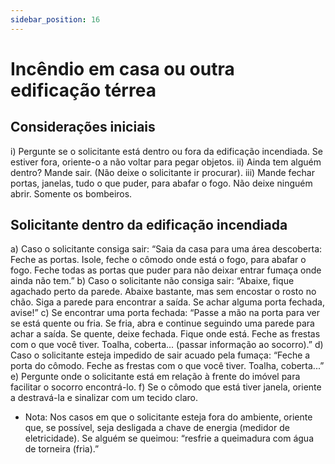 ```yaml
---
sidebar_position: 16
---
```


# Incêndio em casa ou outra edificação térrea

## Considerações iniciais

i) Pergunte se o solicitante está dentro ou fora da edificação incendiada. Se estiver fora, oriente-o a não voltar para pegar objetos.
ii) Ainda tem alguém dentro? Mande sair. (Não deixe o solicitante ir procurar).
iii) Mande fechar portas, janelas, tudo o que puder, para abafar o fogo. Não deixe ninguém abrir. Somente os bombeiros.

## Solicitante dentro da edificação incendiada

a) Caso o solicitante consiga sair: “Saia da casa para uma área descoberta: Feche as portas. Isole, feche o cômodo onde está o fogo, para abafar o fogo. Feche todas as portas que puder para não deixar entrar fumaça onde ainda não tem.”
b) Caso o solicitante não consiga sair: “Abaixe, fique agachado perto da parede. Abaixe bastante, mas sem encostar o rosto no chão. Siga a parede para encontrar a saída. Se achar alguma porta fechada, avise!”
c) Se encontrar uma porta fechada: “Passe a mão na porta para ver se está quente ou fria. Se fria, abra e continue seguindo uma parede para achar a saída. Se quente, deixe fechada. Fique onde está. Feche as frestas com o que você tiver. Toalha, coberta... (passar informação ao socorro).”
d) Caso o solicitante esteja impedido de sair acuado pela fumaça: “Feche a porta do cômodo. Feche as frestas com o que você tiver. Toalha, coberta...”
e) Pergunte onde o solicitante está em relação à frente do imóvel para facilitar o socorro encontrá-lo.
f) Se o cômodo que está tiver janela, oriente a destravá-la e sinalizar com um tecido claro.

* Nota: Nos casos em que o solicitante esteja fora do ambiente, oriente que, se possível, seja desligada a chave de energia (medidor de eletricidade). Se alguém se queimou: “resfrie a queimadura com água de torneira (fria).”
